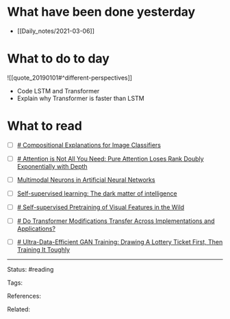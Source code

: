 # What have been done yesterday

- [[Daily_notes/2021-03-06]]

# What to do to day
![[quote_20190101#^different-perspectives]]

-   Code LSTM and Transformer
-   Explain why Transformer is faster than LSTM

# What to read

- [ ] [# Compositional Explanations for Image Classifiers](https://arxiv.org/abs/2103.03622)
- [ ] [# Attention is Not All You Need: Pure Attention Loses Rank Doubly Exponentially with Depth](https://arxiv.org/abs/2103.03404)
- [ ] [Multimodal Neurons in Artificial Neural Networks](https://openai.com/blog/multimodal-neurons/)
- [ ] [Self-supervised learning: The dark matter of intelligence](https://ai.facebook.com/blog/self-supervised-learning-the-dark-matter-of-intelligence)
- [ ] [# Self-supervised Pretraining of Visual Features in the Wild](https://arxiv.org/abs/2103.01988)
- [ ] [# Do Transformer Modifications Transfer Across Implementations and Applications?](https://arxiv.org/abs/2102.11972)
- [ ] [# Ultra-Data-Efficient GAN Training: Drawing A Lottery Ticket First, Then Training It Toughly](https://arxiv.org/abs/2103.00397)



---
Status: #reading

Tags: 

References:

Related:
